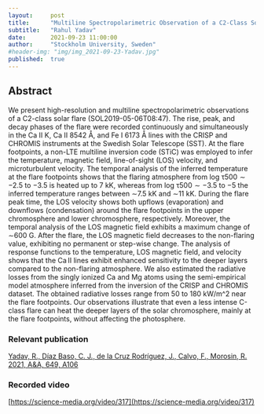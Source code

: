 ```yaml
---
layout:     post
title:      "Multiline Spectropolarimetric Observation of a C2-Class Solar Flare"
subtitle:   "Rahul Yadav"
date:       2021-09-23 11:00:00
author:     "Stockholm University, Sweden"
#header-img: "img/img_2021-09-23-Yadav.jpg"
published:  true
---
```


## Abstract
We present high-resolution and multiline spectropolarimetric observations of a C2-class solar flare (SOL2019-05-06T08:47). The rise, peak, and decay phases of the flare were recorded continuously and simultaneously in the Ca II K, Ca II 8542 Å, and Fe I 6173 Å lines with the CRISP and CHROMIS instruments at the Swedish Solar Telescope (SST). At the flare footpoints, a non-LTE multiline inversion code (STiC) was employed to infer the temperature, magnetic field, line-of-sight (LOS) velocity, and microturbulent velocity. The temporal analysis of the inferred temperature at the flare footpoints shows that the flaring atmosphere from log τ500 ∼ −2.5 to −3.5 is heated up to 7 kK, whereas from log τ500 ∼ −3.5 to −5 the inferred temperature ranges between ∼7.5 kK and ∼11 kK. During the flare peak time, the LOS velocity shows both upflows (evaporation) and downflows (condensation) around the flare footpoints in the upper chromosphere and lower chromosphere, respectively. Moreover, the temporal analysis of the LOS magnetic field exhibits a maximum change of ∼600 G. After the flare, the LOS magnetic field decreases to the non-flaring value, exhibiting no permanent or step-wise change. The analysis of response functions to the temperature, LOS magnetic field, and velocity shows that the Ca II lines exhibit enhanced sensitivity to the deeper layers compared to the non-flaring atmosphere. We also estimated the radiative losses from the singly ionized Ca and Mg atoms using the semi-empirical model atmosphere inferred from the inversion of the CRISP and CHROMIS dataset. The obtained radiative losses range from 50 to 180 kW/m^2 near the flare footpoints. Our observations illustrate that even a less intense C-class flare can heat the deeper layers of the solar chromosphere, mainly at the flare footpoints, without affecting the photosphere.

### Relevant publication

[Yadav, R., Díaz Baso, C. J., de la Cruz Rodríguez, J., Calvo, F., Morosin, R. 2021, A&A, 649, A106](https://ui.adsabs.harvard.edu/abs/2021A%26A...649A.106Y/abstract)

### Recorded video

[https://science-media.org/video/317](https://science-media.org/video/317)
